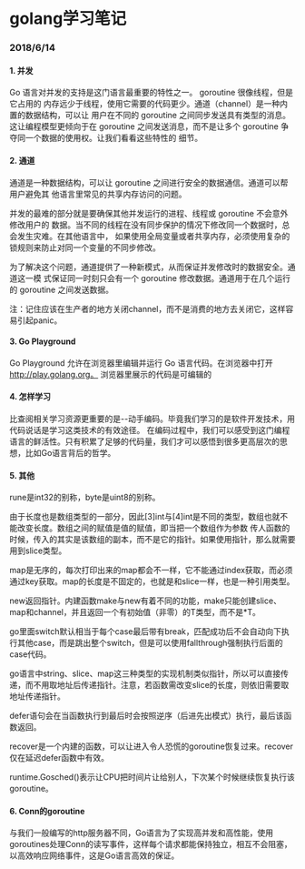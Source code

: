 # golang学习笔记

### 2018/6/14

#### 1. 并发
Go 语言对并发的支持是这门语言最重要的特性之一。 goroutine 很像线程，但是它占用的
内存远少于线程，使用它需要的代码更少。通道（channel）是一种内置的数据结构，可以让
用户在不同的 goroutine 之间同步发送具有类型的消息。这让编程模型更倾向于在 goroutine
之间发送消息，而不是让多个 goroutine 争夺同一个数据的使用权。让我们看看这些特性的
细节。

#### 2. 通道
通道是一种数据结构，可以让 goroutine 之间进行安全的数据通信。通道可以帮用户避免其
他语言里常见的共享内存访问的问题。

并发的最难的部分就是要确保其他并发运行的进程、线程或 goroutine 不会意外修改用户的
数据。当不同的线程在没有同步保护的情况下修改同一个数据时，总会发生灾难。在其他语言中，
如果使用全局变量或者共享内存，必须使用复杂的锁规则来防止对同一个变量的不同步修改。

为了解决这个问题，通道提供了一种新模式，从而保证并发修改时的数据安全。通道这一模
式保证同一时刻只会有一个 goroutine 修改数据。通道用于在几个运行的 goroutine 之间发送数据。

注：记住应该在生产者的地方关闭channel，而不是消费的地方去关闭它，这样容易引起panic。

#### 3. Go Playground
Go Playground 允许在浏览器里编辑并运行 Go 语言代码。在浏览器中打开 http://play.golang.org。
浏览器里展示的代码是可编辑的

#### 4. 怎样学习
比查阅相关学习资源更重要的是--动手编码。毕竟我们学习的是软件开发技术，用代码说话是学习这类技术的有效途径。
在编码过程中，我们可以感受到这门编程语言的鲜活性。只有积累了足够的代码量，我们才可以感悟到很多更高层次的思想，比如Go语言背后的哲学。

#### 5. 其他
rune是int32的别称，byte是uint8的别称。

由于长度也是数组类型的一部分，因此[3]int与[4]int是不同的类型，数组也就不能改变长度。数组之间的赋值是值的赋值，即当把一个数组作为参数
传人函数的时候，传入的其实是该数组的副本，而不是它的指针。如果使用指针，那么就需要用到slice类型。

map是无序的，每次打印出来的map都会不一样，它不能通过index获取，而必须通过key获取。map的长度是不固定的，也就是和slice一样，也是一种引用类型。

new返回指针。内建函数make与new有着不同的功能，make只能创建slice、map和channel，并且返回一个有初始值（非零）的T类型，而不是*T。

go里面switch默认相当于每个case最后带有break，匹配成功后不会自动向下执行其他case，而是跳出整个switch，但是可以使用fallthrough强制执行后面的case代码。

go语言中string、slice、map这三种类型的实现机制类似指针，所以可以直接传递，而不用取地址后传递指针。注意，若函数需改变slice的长度，则依旧需要取地址传递指针。

defer语句会在当函数执行到最后时会按照逆序（后进先出模式）执行，最后该函数返回。

recover是一个内建的函数，可以让进入令人恐慌的goroutine恢复过来。recover仅在延迟defer函数中有效。

runtime.Gosched()表示让CPU把时间片让给别人，下次某个时候继续恢复执行该goroutine。

#### 6. Conn的goroutine
与我们一般编写的http服务器不同，Go语言为了实现高并发和高性能，使用goroutines处理Conn的读写事件，这样每个请求都能保持独立，相互不会阻塞，以高效响应网络事件，这是Go语言高效的保证。





